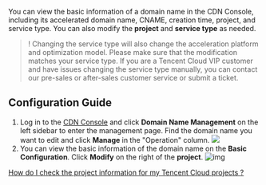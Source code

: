 You can view the basic information of a domain name in the CDN Console, including its accelerated domain name, CNAME, creation time, project, and service type. You can also modify the **project** and **service type** as needed.

>! Changing the service type will also change the acceleration platform and optimization model. Please make sure that the modification matches your service type. If you are a Tencent Cloud VIP customer and have issues changing the service type manually, you can contact our pre-sales or after-sales customer service or submit a ticket.

## Configuration Guide
1. Log in to the [CDN Console](https://console.cloud.tencent.com/cdn) and click **Domain Name Management** on the left sidebar to enter the management page. Find the domain name you want to edit and click **Manage** in the "Operation" column.
![](https://main.qcloudimg.com/raw/99e0c24b4530c30b9abe27325bb1b317.png)
2. You can view the basic information of the domain name on the **Basic Configuration**.
   Click **Modify** on the right of the **project**.
![img](https://main.qcloudimg.com/raw/31ba4728a8ab78c11bc5e0977bd02e62.png)

[How do I check the project information for my Tencent Cloud projects ?](https://console.cloud.tencent.com/project)

